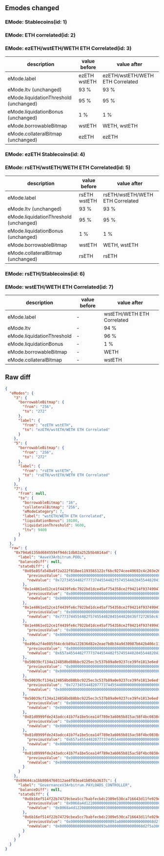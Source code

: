 ## Emodes changed

### EMode: Stablecoins(id: 1)



### EMode: ETH correlated(id: 2)



### EMode: ezETH/wstETH/WETH ETH Correlated(id: 3)

| description | value before | value after |
| --- | --- | --- |
| eMode.label | ezETH wstETH | ezETH/wstETH/WETH ETH Correlated |
| eMode.ltv (unchanged) | 93 % | 93 % |
| eMode.liquidationThreshold (unchanged) | 95 % | 95 % |
| eMode.liquidationBonus (unchanged) | 1 % | 1 % |
| eMode.borrowableBitmap | wstETH | WETH, wstETH |
| eMode.collateralBitmap (unchanged) | ezETH | ezETH |


### EMode: ezETH Stablecoins(id: 4)



### EMode: rsETH/wstETH/WETH ETH Correlated(id: 5)

| description | value before | value after |
| --- | --- | --- |
| eMode.label | rsETH wstETH | rsETH/wstETH/WETH ETH Correlated |
| eMode.ltv (unchanged) | 93 % | 93 % |
| eMode.liquidationThreshold (unchanged) | 95 % | 95 % |
| eMode.liquidationBonus (unchanged) | 1 % | 1 % |
| eMode.borrowableBitmap | wstETH | WETH, wstETH |
| eMode.collateralBitmap (unchanged) | rsETH | rsETH |


### EMode: rsETH/Stablecoins(id: 6)



### EMode: wstETH/WETH ETH Correlated(id: 7)

| description | value before | value after |
| --- | --- | --- |
| eMode.label | - | wstETH/WETH ETH Correlated |
| eMode.ltv | - | 94 % |
| eMode.liquidationThreshold | - | 96 % |
| eMode.liquidationBonus | - | 1 % |
| eMode.borrowableBitmap | - | WETH |
| eMode.collateralBitmap | - | wstETH |


## Raw diff

```json
{
  "eModes": {
    "3": {
      "borrowableBitmap": {
        "from": "256",
        "to": "272"
      },
      "label": {
        "from": "ezETH wstETH",
        "to": "ezETH/wstETH/WETH ETH Correlated"
      }
    },
    "5": {
      "borrowableBitmap": {
        "from": "256",
        "to": "272"
      },
      "label": {
        "from": "rsETH wstETH",
        "to": "rsETH/wstETH/WETH ETH Correlated"
      }
    },
    "7": {
      "from": null,
      "to": {
        "borrowableBitmap": "16",
        "collateralBitmap": "256",
        "eModeCategory": 7,
        "label": "wstETH/WETH ETH Correlated",
        "liquidationBonus": 10100,
        "liquidationThreshold": 9600,
        "ltv": 9400
      }
    }
  },
  "raw": {
    "0x794a61358d6845594f94dc1db02a252b5b4814ad": {
      "label": "AaveV3Arbitrum.POOL",
      "balanceDiff": null,
      "stateDiff": {
        "0x05e85fa548a9f2a222f818ee1193565122cf6bc9274cee49692c4c203e260767": {
          "previousValue": "0x0000000000000000000000000000000000000000000000000000000000000000",
          "newValue": "0x72734554482f7773744554482f574554482045544820436f7272656c61746564"
        },
        "0x1e4061ed12ce1f4439fe6c7922bd1dce45af754358ce2f94214f93749947e40a": {
          "previousValue": "0x0000000000000000000000000000000000000000000000000000000000000000",
          "newValue": "0x00000000000000000000000000000000000000000000000001002774258024b8"
        },
        "0x1e4061ed12ce1f4439fe6c7922bd1dce45af754358ce2f94214f93749947e40b": {
          "previousValue": "0x0000000000000000000000000000000000000000000000000000000000000000",
          "newValue": "0x7773744554482f574554482045544820436f7272656c61746564000000000034"
        },
        "0x1e4061ed12ce1f4439fe6c7922bd1dce45af754358ce2f94214f93749947e40c": {
          "previousValue": "0x0000000000000000000000000000000000000000000000000000000000000000",
          "newValue": "0x0000000000000000000000000000000000000000000000000000000000000010"
        },
        "0x496a2f4e085f64cdcb89a122836d82e2eae7b8b34a9d30987b642b406c1179b3": {
          "previousValue": "0x0000000000000000000000000000000000000000000000000000000000000000",
          "newValue": "0x657a4554482f7773744554482f574554482045544820436f7272656c61746564"
        },
        "0x50039cf134a124858bd88bbc9225ec3c537b89a0e9237ce39fe1813e6edf8257": {
          "previousValue": "0x00000000000000000000000000000000000000000000000400002774251c2454",
          "newValue": "0x00000000000000000000000000000000000000000000000400002774251c2454"
        },
        "0x50039cf134a124858bd88bbc9225ec3c537b89a0e9237ce39fe1813e6edf8258": {
          "previousValue": "0x7273455448207773744554480000000000000000000000000000000000000018",
          "newValue": "0x0000000000000000000000000000000000000000000000000000000000000041"
        },
        "0x50039cf134a124858bd88bbc9225ec3c537b89a0e9237ce39fe1813e6edf8259": {
          "previousValue": "0x0000000000000000000000000000000000000000000000000000000000000100",
          "newValue": "0x0000000000000000000000000000000000000000000000000000000000000110"
        },
        "0x81d0999fde243adcc41b7fa1be5cea14f789e3a6065b815ac58f4bc0838c3155": {
          "previousValue": "0x00000000000000000000000000000000000000000000000200002774251c2454",
          "newValue": "0x00000000000000000000000000000000000000000000000200002774251c2454"
        },
        "0x81d0999fde243adcc41b7fa1be5cea14f789e3a6065b815ac58f4bc0838c3156": {
          "previousValue": "0x657a455448207773744554480000000000000000000000000000000000000018",
          "newValue": "0x0000000000000000000000000000000000000000000000000000000000000041"
        },
        "0x81d0999fde243adcc41b7fa1be5cea14f789e3a6065b815ac58f4bc0838c3157": {
          "previousValue": "0x0000000000000000000000000000000000000000000000000000000000000100",
          "newValue": "0x0000000000000000000000000000000000000000000000000000000000000110"
        }
      }
    },
    "0x89644ca1bb8064760312ae4f03ea41b05da3637c": {
      "label": "GovernanceV3Arbitrum.PAYLOADS_CONTROLLER",
      "balanceDiff": null,
      "stateDiff": {
        "0x6b16ef514f22b74729cbea5cc7babfecbdc2309e530ca716643d11fe929eed2e": {
          "previousValue": "0x0068a4d122000000000002000000000000000000000000000000000000000000",
          "newValue": "0x0068a4d122000000000003000000000000000000000000000000000000000000"
        },
        "0x6b16ef514f22b74729cbea5cc7babfecbdc2309e530ca716643d11fe929eed2f": {
          "previousValue": "0x000000000000000000093a8000000000000068d2f5a300000000000000000000",
          "newValue": "0x000000000000000000093a8000000000000068d2f5a300000000000068a4d123"
        }
      }
    }
  }
}
```
